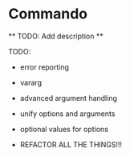 # Commando

** TODO: Add description **

TODO:
* error reporting
* vararg
* advanced argument handling

* unify options and arguments
* optional values for options

* REFACTOR ALL THE THINGS!!!
